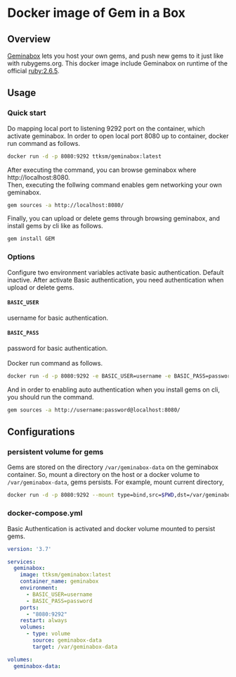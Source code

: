 # Docker image of Gem in a Box

## Overview
[Geminabox](https://github.com/geminabox/geminabox) lets you host your own gems, and push new gems to it just like with rubygems.org.
This docker image include Geminabox on runtime of the official [ruby:2.6.5](https://hub.docker.com/_/ruby).

## Usage

### Quick start
Do mapping local port to listening 9292 port on the container, which activate geminabox.
In order to open local port 8080 up to container, docker run command as follows.
```bash
docker run -d -p 8080:9292 ttksm/geminabox:latest
```
After executing the command, you can browse geminabox where http://localhost:8080.
<br>
Then, executing the follwing command enables gem networking your own geminabox.
```bash
gem sources -a http://localhost:8080/
```
Finally, you can upload or delete gems through browsing geminabox, and install gems by cli like as follows.
```bash
gem install GEM
```

### Options
Configure two environment variables activate basic authentication. Default inactive.
After activate Basic authentication, you need authentication when upload or delete gems.
#### `BASIC_USER`
username for basic authentication.
#### `BASIC_PASS`
password for basic authentication.
<br>
<br>
Docker run command as follows.
```bash
docker run -d -p 8080:9292 -e BASIC_USER=username -e BASIC_PASS=password ttksm/geminabox:latest
```
And in order to enabling auto authentication when you install gems on cli, you should run the command.
```bash
gem sources -a http://username:password@localhost:8080/
```

## Configurations

### persistent volume for gems
Gems are stored on the directory `/var/geminabox-data` on the geminabox container.
So, mount a directory on the host or a docker volume to `/var/geminabox-data`, gems persists.
For example, mount current directory,
```bash
docker run -d -p 8080:9292 --mount type=bind,src=$PWD,dst=/var/geminabox-data ttksm/geminabox:latest
```

### docker-compose.yml
Basic Authentication is activated and docker volume mounted to persist gems.
```yaml
version: '3.7'

services:
  geminabox:
    image: ttksm/geminabox:latest
    container_name: geminabox
    environment:
      - BASIC_USER=username
      - BASIC_PASS=password
    ports:
      - "8080:9292"
    restart: always
    volumes:
      - type: volume
        source: geminabox-data
        target: /var/geminabox-data

volumes:
  geminabox-data:
```
